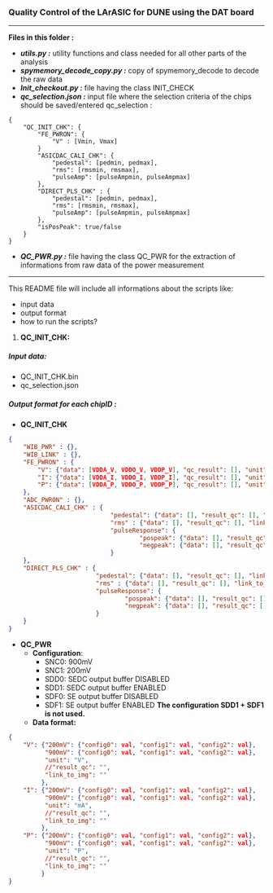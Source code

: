 
 ### Quality Control of the LArASIC for DUNE using the DAT board
---------------

**Files in this folder :**<br/>

* ***utils.py :*** utility functions and class needed for all other parts of the analysis <br/>
* ***spymemory_decode_copy.py :*** copy of spymemory_decode to decode the raw data<br/>
* ***Init_checkout.py :*** file having the class INIT_CHECK <br/>
* ***qc_selection.json :*** input file where the selection criteria of the chips should be saved/entered 
qc_selection :
```
{
    "QC_INIT_CHK": {
        "FE_PWRON": {
            "V" : [Vmin, Vmax]
        }
        "ASICDAC_CALI_CHK": {
            "pedestal": [pedmin, pedmax],
            "rms": [rmsmin, rmsmax],
            "pulseAmp": [pulseAmpmin, pulseAmpmax]
        },
        "DIRECT_PLS_CHK" : {
            "pedestal": [pedmin, pedmax],
            "rms": [rmsmin, rmsmax],
            "pulseAmp": [pulseAmpmin, pulseAmpmax]
        },
        "isPosPeak": true/false
    }
}
```
* ***QC_PWR.py :*** file having the class QC_PWR for the extraction of informations from raw data of the power measurement
---
This README file will include all informations about the scripts like: <br/>
* input data <br/>
* output format <br/>
* how to run the scripts?<br/>

1. **QC_INIT_CHK:**
##### Input data:
* QC_INIT_CHK.bin
* qc_selection.json
##### Output format for each chipID :
* **QC_INIT_CHK**
```json
{
    "WIB_PWR" : {},
    "WIB_LINK" : {},
    "FE_PWRON" : {
        "V": {"data": [VDDA_V, VDDO_V, VDDP_V], "qc_result": [], "unit": "V" ,"link_to_img": ""},
        "I": {"data": [VDDA_I, VDDO_I, VDDP_I], "qc_result": [], "unit": "mA", "link_to_img": ""},
        "P": {"data": [VDDA_P, VDDO_P, VDDP_P], "qc_result": [], "unit": "mW", "link_to_img": ""},
    },
    "ADC_PWRON" : {},
    "ASICDAC_CALI_CHK" : {
                            "pedestal": {"data": [], "result_qc": [], "link_to_img":""},
                            "rms" : {"data": [], "result_qc": [], "link_to_img": ""},
                            "pulseResponse": {
                                    "pospeak": {"data": [], "result_qc": [], "link_to_img": ""},
                                    "negpeak": {"data": [], "result_qc": [], "link_to_img": ""}
                            }
    },
    "DIRECT_PLS_CHK" : {
                        "pedestal": {"data": [], "result_qc": [], "link_to_img":""},
                        "rms" : {"data": [], "result_qc": [], "link_to_img": ""},
                        "pulseResponse": {
                                "pospeak": {"data": [], "result_qc": [], "link_to_img": ""},
                                "negpeak": {"data": [], "result_qc": [], "link_to_img": ""}
                        }
    }
}
```

* **QC_PWR**
    * **Configuration**:
        * SNC0: 900mV
        * SNC1: 200mV
        * SDD0: SEDC output buffer DISABLED
        * SDD1: SEDC output buffer ENABLED
        * SDF0: SE output buffer DISABLED
        * SDF1: SE output buffer ENABLED
        **The configuration SDD1 + SDF1 is not used.**
    * **Data format:**
```json
{
    "V": {"200mV": {"config0": val, "config1": val, "config2": val},
          "900mV": {"config0": val, "config1": val, "config2": val},
          "unit": "V",
          //"result_qc": "",
          "link_to_img": ""
         },
    "I": {"200mV": {"config0": val, "config1": val, "config2": val},
          "900mV": {"config0": val, "config1": val, "config2": val},
          "unit": "mA",
          //"result_qc": "",
          "link_to_img": ""
         },
    "P": {"200mV": {"config0": val, "config1": val, "config2": val},
          "900mV": {"config0": val, "config1": val, "config2": val},
          "unit": "P",
          //"result_qc": "",
          "link_to_img": ""
         }
}
```